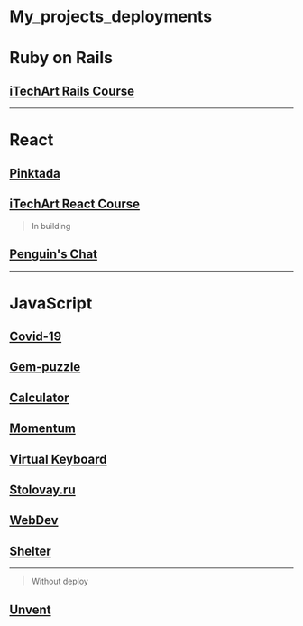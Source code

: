 # My_projects_deployments

Ruby on Rails
===
## [iTechArt Rails Course](https://itechart-rails-course.herokuapp.com/)
---
React
===
## [Pinktada](https://dev-pnktada.herokuapp.com/)
## [iTechArt React Course](https://clever-minsky-5abe30.netlify.app/)
> In building
## [Penguin's Chat](https://penguin-chat.netlify.app/)
---
JavaScript
===
## [Covid-19](https://monkeykingbar-bit.github.io/My_projects/covid-dashboard/dist/index.html)
## [Gem-puzzle](https://rolling-scopes-school.github.io/monkeykingbar-bit-JS2020Q3/gem-puzzle/index.html)
## [Calculator](https://monkeykingbar-bit-calculator.netlify.app/)
## [Momentum](https://rolling-scopes-school.github.io/monkeykingbar-bit-JS2020Q3/momentum/momentum.html)
## [Virtual Keyboard](https://rolling-scopes-school.github.io/monkeykingbar-bit-JS2020Q3/keyboard/keyboard.html)
## [Stolovay.ru](https://monkeykingbar-bit.github.io/My_projects/stolovay/dist/index.html)
## [WebDev](https://monkeykingbar-bit-webdev.netlify.app/)
## [Shelter](https://rolling-scopes-school.github.io/monkeykingbar-bit-JS2020Q3/shelter/pages/main/main.html)

--- 
> Without deploy
## [Unvent](https://github.com/MonkeyKingBar-bit/react_app)
